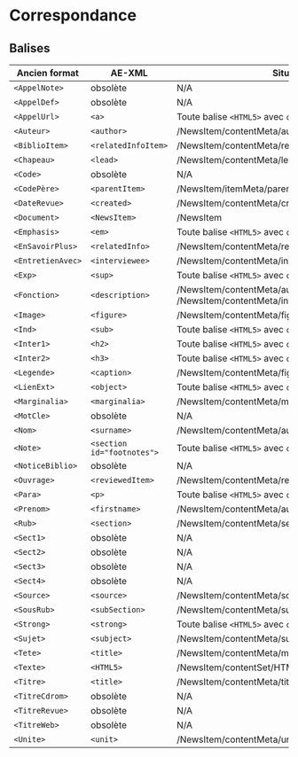 # Correspondance

## Balises

Ancien format | AE-XML | Situation |  HTML5 
-|-|-|-
`<AppelNote>`|obsolète|N/A|N/A
`<AppelDef>`|obsolète|N/A|N/A
`<AppelUrl>`|`<a>`|Toute balise `<HTML5>` avec `contenttype="text/html"`|[Oui](https://developer.mozilla.org/fr/docs/Web/HTML/Element/a)
`<Auteur>`|`<author>`|/NewsItem/contentMeta/author|Non
`<BiblioItem>`|`<relatedInfoItem>`|/NewsItem/contentMeta/relatedInfo/relatedInfoItem|Non
`<Chapeau>`|`<lead>`|/NewsItem/contentMeta/lead|Non
`<Code>`|obsolète|N/A|N/A
`<CodePère>`|`<parentItem>`|/NewsItem/itemMeta/parentItem|Non
`<DateRevue>`|`<created>`|/NewsItem/contentMeta/created|Non
`<Document>`|`<NewsItem>`|/NewsItem|Non
`<Emphasis>`|`<em>`|Toute balise `<HTML5>` avec `contenttype="text/html"`|[Oui](https://developer.mozilla.org/fr/docs/Web/HTML/Element/em)
`<EnSavoirPlus>`|`<relatedInfo>`|/NewsItem/contentMeta/relatedInfo|Non
`<EntretienAvec>`|`<interviewee>`|/NewsItem/contentMeta/interviewee|Non
`<Exp>`|`<sup>`|Toute balise `<HTML5>` avec `contenttype="text/html"`|[Oui](https://developer.mozilla.org/fr/docs/Web/HTML/Element/sup)
`<Fonction>`|`<description>`|/NewsItem/contentMeta/author/description ou /NewsItem/contentMeta/interviewee/description|Non
`<Image>`|`<figure>`|/NewsItem/contentMeta/figure|Non
`<Ind>`|`<sub>`|Toute balise `<HTML5>` avec `contenttype="text/html"`|[Oui](https://developer.mozilla.org/fr/docs/Web/HTML/Element/sub)
`<Inter1>`|`<h2>`|Toute balise `<HTML5>` avec `contenttype="text/html"`|[Oui](https://developer.mozilla.org/fr/docs/Web/HTML/Element/Heading_Elements)
`<Inter2>`|`<h3>`|Toute balise `<HTML5>` avec `contenttype="text/html"`|[Oui](https://developer.mozilla.org/fr/docs/Web/HTML/Element/Heading_Elements)
`<Legende>`|`<caption>`|/NewsItem/contentMeta/figure/caption|Non
`<LienExt>`|`<object>`|Toute balise `<HTML5>` avec `contenttype="text/html"`|[Oui](https://developer.mozilla.org/en-US/docs/Web/HTML/Element/object)
`<Marginalia>`|`<marginalia>`|/NewsItem/contentMeta/marginalia|Non
`<MotCle>`|obsolète|N/A|N/A
`<Nom>`|`<surname>`|/NewsItem/contentMeta/author/surname|Non
`<Note>`|`<section id="footnotes">`|Toute balise `<HTML5>` avec `contenttype="text/html"`|Oui
`<NoticeBiblio>`|obsolète|N/A|N/A
`<Ouvrage>`|`<reviewedItem>`|/NewsItem/contentMeta/reviewedItem|Non
`<Para>`|`<p>`|Toute balise `<HTML5>` avec `contenttype="text/html"`|[Oui](https://developer.mozilla.org/fr/docs/Web/HTML/Element/p)
`<Prenom>`|`<firstname>`|/NewsItem/contentMeta/author/firstname|Non
`<Rub>`|`<section>`|/NewsItem/contentMeta/section|Non
`<Sect1>`|obsolète|N/A|N/A
`<Sect2>`|obsolète|N/A|N/A
`<Sect3>`|obsolète|N/A|N/A
`<Sect4>`|obsolète|N/A|N/A
`<Source>`|`<source>`|/NewsItem/contentMeta/source|Non
`<SousRub>`|`<subSection>`|/NewsItem/contentMeta/subSection|Non
`<Strong>`|`<strong>`|Toute balise `<HTML5>` avec `contenttype="text/html"`|[Oui](https://developer.mozilla.org/fr/docs/Web/HTML/Element/strong)
`<Sujet>`|`<subject>`|/NewsItem/contentMeta/subject|Non
`<Tete>`|`<title>`|/NewsItem/contentMeta/marginalia/marginaliaItem/title|Non
`<Texte>`|`<HTML5>`|/NewsItem/contentSet/HTML5|Non
`<Titre>`|`<title>`|/NewsItem/contentMeta/title|Non
`<TitreCdrom>`|obsolète|N/A|N/A
`<TitreRevue>`|obsolète|N/A|N/A
`<TitreWeb>`|obsolète|N/A|N/A
`<Unite>`|`<unit>`|/NewsItem/contentMeta/unit|Non


